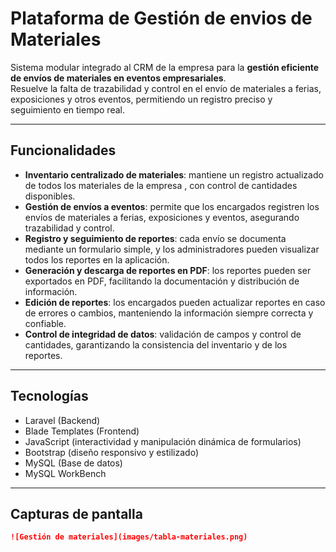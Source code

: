 # Plataforma de Gestión de envios de Materiales

Sistema modular integrado al CRM de la empresa para la **gestión eficiente de envíos de materiales en eventos empresariales**.  
Resuelve la falta de trazabilidad y control en el envío de materiales a ferias, exposiciones y otros eventos, permitiendo un registro preciso y seguimiento en tiempo real.

---

## Funcionalidades

- **Inventario centralizado de materiales**: mantiene un registro actualizado de todos los materiales de la empresa , con control de cantidades disponibles.  
- **Gestión de envíos a eventos**: permite que los encargados registren los envíos de materiales a ferias, exposiciones y eventos, asegurando trazabilidad y control.  
- **Registro y seguimiento de reportes**: cada envío se documenta mediante un formulario simple, y los administradores pueden visualizar todos los reportes en la aplicación.  
- **Generación y descarga de reportes en PDF**: los reportes pueden ser exportados en PDF, facilitando la documentación y distribución de información.  
- **Edición de reportes**: los encargados pueden actualizar reportes en caso de errores o cambios, manteniendo la información siempre correcta y confiable.  
- **Control de integridad de datos**: validación de campos y control de cantidades, garantizando la consistencia del inventario y de los reportes.  

---

## Tecnologías

- Laravel (Backend)  
- Blade Templates (Frontend)  
- JavaScript (interactividad y manipulación dinámica de formularios)  
- Bootstrap (diseño responsivo y estilizado)
- MySQL (Base de datos)
- MySQL WorkBench

---

## Capturas de pantalla
```markdown
![Gestión de materiales](images/tabla-materiales.png)
